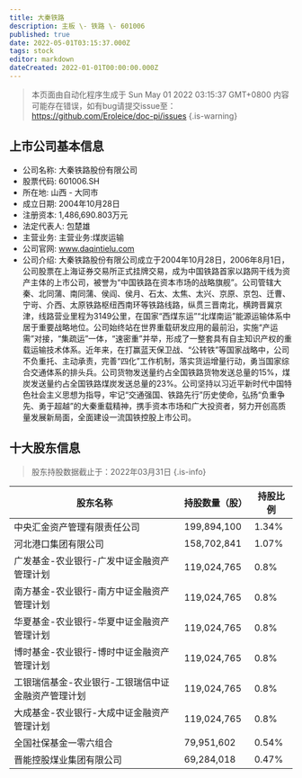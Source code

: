 ```yaml
---
title: 大秦铁路
description: 主板 \- 铁路 \- 601006
published: true
date: 2022-05-01T03:15:37.000Z
tags: stock
editor: markdown
dateCreated: 2022-01-01T00:00:00.000Z
---
```


> 本页面由自动化程序生成于 Sun May 01 2022 03:15:37 GMT+0800
> 内容可能存在错误，如有bug请提交issue至：https://github.com/Eroleice/doc-pi/issues
{.is-warning}

## 上市公司基本信息
- 公司名称: 大秦铁路股份有限公司
- 股票代码: 601006.SH
- 所在地: 山西 - 大同市
- 成立日期: 2004年10月28日
- 注册资本: 1,486,690.803万元
- 法定代表人: 包楚雄
- 主营业务: 主营业务:煤炭运输
- 公司官网: www.daqintielu.com
- 公司介绍: 大秦铁路股份有限公司成立于2004年10月28日，2006年8月1日，公司股票在上海证券交易所正式挂牌交易，成为中国铁路首家以路网干线为资产主体的上市公司，被誉为“中国铁路在资本市场的战略旗舰”。公司管辖大秦、北同蒲、南同蒲、侯阎、侯月、石太、太焦、太兴、京原、京包、迁曹、宁岢、介西、太原铁路枢纽西南环等铁路线路，纵贯三晋南北，横跨晋冀京津，线路营业里程为3149公里，在国家“西煤东运”“北煤南运”能源运输体系中居于重要战略地位。公司始终站在世界重载研发应用的最前沿，实施“产运需”对接，“集疏运”一体，“速密重”并举，形成了一整套具有自主知识产权的重载运输技术体系。近年来，在打赢蓝天保卫战、“公转铁”等国家战略中，公司不负重托、主动承责，完善“四化”工作机制，落实货运增量行动，勇当国家综合交通体系的排头兵。公司货物发送量约占全国铁路货物发送总量的15%，煤炭发送量约占全国铁路煤炭发送总量的23%。公司坚持以习近平新时代中国特色社会主义思想为指导，牢记“交通强国、铁路先行”历史使命，弘扬“负重争先、勇于超越”的大秦重载精神，携手资本市场和广大投资者，努力开创高质量发展新局面，全面建设一流国铁控股上市公司。


## 十大股东信息
> 股东持股数据截止于：2022年03月31日
{.is-info}

| 股东名称 | 持股数量（股） | 持股比例 |
| --- | --- | --- |
| 中央汇金资产管理有限责任公司 | 199,894,100 | 1.34% |
| 河北港口集团有限公司 | 158,702,841 | 1.07% |
| 广发基金-农业银行-广发中证金融资产管理计划 | 119,024,765 | 0.8% |
| 南方基金-农业银行-南方中证金融资产管理计划 | 119,024,765 | 0.8% |
| 华夏基金-农业银行-华夏中证金融资产管理计划 | 119,024,765 | 0.8% |
| 博时基金-农业银行-博时中证金融资产管理计划 | 119,024,765 | 0.8% |
| 工银瑞信基金-农业银行-工银瑞信中证金融资产管理计划 | 119,024,765 | 0.8% |
| 大成基金-农业银行-大成中证金融资产管理计划 | 119,024,765 | 0.8% |
| 全国社保基金一零六组合 | 79,951,602 | 0.54% |
| 晋能控股煤业集团有限公司 | 69,284,018 | 0.47% |




